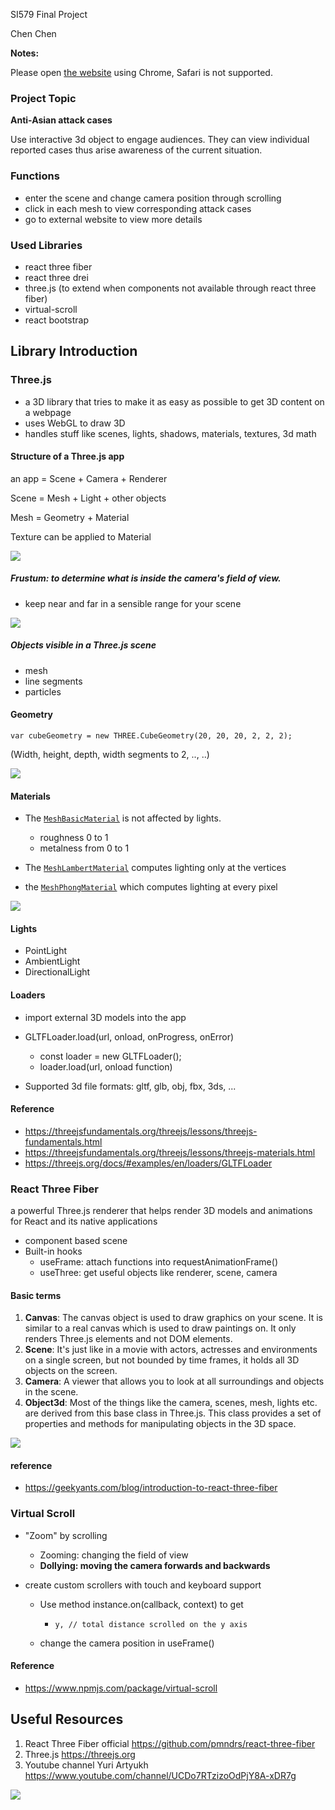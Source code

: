 SI579 Final Project

Chen Chen

**Notes:**

Please open [the website](https://e477n.studio/react-gh-pages/index.html) using Chrome, Safari is not supported.



### Project Topic

**Anti-Asian attack cases**

Use interactive 3d object to engage audiences. They can view individual reported cases thus arise awareness of the current situation. 



### Functions

- enter the scene and change camera position through scrolling
- click in each mesh to view corresponding attack cases
- go to external website to view more details



### Used Libraries

- react three fiber
- react three drei
- three.js (to extend when components not available through react three fiber)
- virtual-scroll
- react bootstrap

## Library Introduction

### Three.js

- a 3D library that tries to make it as easy as possible to get 3D content on a webpage
- uses WebGL to draw 3D
- handles stuff like scenes, lights, shadows, materials, textures, 3d math

#### Structure of a Three.js app

an app = Scene + Camera + Renderer

Scene = Mesh + Light + other objects

Mesh = Geometry + Material

Texture can be applied to Material

![](./materials/threejs-structure.svg)

##### Frustum: to determine what is inside the camera's field of view.

- keep near and far in a sensible range for your scene

![](./materials/1.jpeg)



##### Objects visible in a Three.js scene

- mesh
- line segments
- particles



#### Geometry

```
var cubeGeometry = new THREE.CubeGeometry(20, 20, 20, 2, 2, 2);
```

(Width, height, depth, width segments to 2, .., ..)

![](./materials/2.jpeg)

#### Materials

- The [`MeshBasicMaterial`](https://threejs.org/docs/#api/en/materials/MeshBasicMaterial) is not affected by lights. 
  - roughness 0 to 1
  - metalness from 0 to 1

- The [`MeshLambertMaterial`](https://threejs.org/docs/#api/en/materials/MeshLambertMaterial) computes lighting only at the vertices 

- the [`MeshPhongMaterial`](https://threejs.org/docs/#api/en/materials/MeshPhongMaterial) which computes lighting at every pixel

![](./materials/material.png)



#### Lights

- PointLight
- AmbientLight
- DirectionalLight



#### Loaders

- import external 3D models into the app

- GLTFLoader.load(url, onload, onProgress, onError)
  - const loader = new GLTFLoader();
  - loader.load(url, onload function)

- Supported 3d file formats: gltf, glb, obj, fbx, 3ds, ...



#### Reference

- https://threejsfundamentals.org/threejs/lessons/threejs-fundamentals.html
- https://threejsfundamentals.org/threejs/lessons/threejs-materials.html
- https://threejs.org/docs/#examples/en/loaders/GLTFLoader



### React Three Fiber

a powerful Three.js renderer that helps render 3D models and animations for React and its native applications

- component based scene
- Built-in hooks
  - useFrame: attach functions into requestAnimationFrame()
  - useThree: get useful objects like renderer, scene, camera



#### Basic terms

1. **Canvas**: The canvas object is used to draw graphics on your scene. It is similar to a real canvas which is used to draw paintings on. It only renders Three.js elements and not DOM elements.
2. **Scene**: It's just like in a movie with actors, actresses and environments on a single screen, but not bounded by time frames, it holds all 3D objects on the screen.
3. **Camera**: A viewer that allows you to look at all surroundings and objects in the scene.
4. **Object3d**: Most of the things like the camera, scenes, mesh, lights etc. are derived from this base class in Three.js. This class provides a set of properties and methods for manipulating objects in the 3D space.

![](./materials/fiber.png)

#### reference

- https://geekyants.com/blog/introduction-to-react-three-fiber



### Virtual Scroll

- "Zoom" by scrolling
  - Zooming: changing the field of view
  - **Dollying: moving the camera forwards and backwards**

- create custom scrollers with touch and keyboard support

  - Use method instance.on(callback, context) to get

    - ```
      y, // total distance scrolled on the y axis
      ```

  - change the camera position in useFrame()

#### Reference

- https://www.npmjs.com/package/virtual-scroll





## Useful Resources

1. React Three Fiber official https://github.com/pmndrs/react-three-fiber
2. Three.js https://threejs.org
3. Youtube channel Yuri Artyukh https://www.youtube.com/channel/UCDo7RTzizoOdPjY8A-xDR7g

![](./materials/three.png)